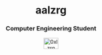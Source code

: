 
<h1 align="center">aalzrg</h1>
<h3 align="center">Computer Engineering Student</h3>


<p align="center">
<a href="https://twitter.com/0xlzrg" target="blank"><img align="center" src="https://raw.githubusercontent.com/rahuldkjain/github-profile-readme-generator/master/src/images/icons/Social/twitter.svg" alt="0xlzrg" height="30" width="40" /></a>
</p>
